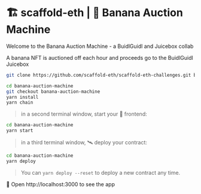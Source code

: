 # 🏗 scaffold-eth | 🍌 Banana Auction Machine

Welcome to the Banana Auction Machine - a BuidlGuidl and Juicebox collab
      
A banana NFT is auctioned off each hour and proceeds go to the BuidlGuidl Juicebox

```sh
git clone https://github.com/scaffold-eth/scaffold-eth-challenges.git banana-auction-machine
```
```sh
cd banana-auction-machine
git checkout banana-auction-machine
yarn install
yarn chain
```

> in a second terminal window, start your 📱 frontend:

```sh
cd banana-auction-machine
yarn start
```

> in a third terminal window, 🛰 deploy your contract:

```sh
cd banana-auction-machine
yarn deploy 
```

> You can `yarn deploy --reset` to deploy a new contract any time.

📱 Open http://localhost:3000 to see the app
